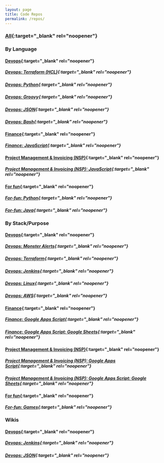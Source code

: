 ```yaml
---
layout: page
title: Code Repos
permalink: /repos/
---
```


### [All](https://github.com/Adam-Lechnos?tab=repositories){:target="_blank" rel="noopener"}

### By Language
#### [Devops](https://github.com/search?q=user%3Aadam-lechnos+topic%3Adevops&type=repositories){:target="_blank" rel="noopener"}
##### [Devops: Terraform (HCL)](https://github.com/search?q=user%3Aadam-lechnos+topic%3Adevops+topic%3Aterraform&type=repositories){:target="_blank" rel="noopener"}
##### [Devops: Python](https://github.com/search?q=user%3Aadam-lechnos+topic%3Adevops+topic%3Apython&type=repositories){:target="_blank" rel="noopener"}
##### [Devops: Groovy](https://github.com/search?q=user%3Aadam-lechnos+topic%3Adevops+topic%3Agroovy&type=repositories){:target="_blank" rel="noopener"}
##### [Devops: JSON](https://github.com/search?q=user%3Aadam-lechnos+topic%3Adevops+topic%3Ajson&type=repositories){:target="_blank" rel="noopener"}
##### [Devops: Bash](https://github.com/search?q=user%3Aadam-lechnos+topic%3Adevops+topic%3Abash&type=repositories){:target="_blank" rel="noopener"}

#### [Finance](https://github.com/search?q=user%3Aadam-lechnos+topic%3Afinancial&type=repositories){:target="_blank" rel="noopener"}
##### [Finance: JavaScript](https://github.com/search?q=user%3Aadam-lechnos+topic%3Afinancial+topic%3Ajavascript&type=repositories){:target="_blank" rel="noopener"}

#### [Project Management & Invoicing (NSP)](https://github.com/search?q=user%3Aadam-lechnos-nsprv++topic%3Aproject-management+topic%3Ainvoicing&type=repositories){:target="_blank" rel="noopener"}
##### [Project Management & Invoicing (NSP): JavaScript](https://github.com/search?q=user%3Aadam-lechnos-nsprv++topic%3Aproject-management+topic%3Ainvoicing+topic%3Ajavascript&type=repositories){:target="_blank" rel="noopener"}

#### [For fun](https://github.com/search?q=user%3Aadam-lechnos+topic%3Afor-fun&type=repositories){:target="_blank" rel="noopener"}
##### [For-fun: Python](https://github.com/search?q=user%3Aadam-lechnos+topic%3Afor-fun+topic%3Apython&type=repositories){:target="_blank" rel="noopener"}
##### [For-fun: Java](https://github.com/search?q=user%3Aadam-lechnos+topic%3Afor-fun+topic%3Ajava&type=repositories){:target="_blank" rel="noopener"}

### By Stack/Purpose
#### [Devops](https://github.com/search?q=user%3Aadam-lechnos+topic%3Adevops&type=repositories){:target="_blank" rel="noopener"}
##### [Devops: Monster Alerts](https://github.com/search?q=user%3Aadam-lechnos+topic%3Adevops+topic%3Amonster-alerts&type=repositories){:target="_blank" rel="noopener"}
##### [Devops: Terraform](https://github.com/search?q=user%3Aadam-lechnos+topic%3Adevops+topic%3Aterraform&type=repositories){:target="_blank" rel="noopener"}
##### [Devops: Jenkins](https://github.com/search?q=user%3Aadam-lechnos+topic%3Adevops+topic%3Ajenkins&type=repositories){:target="_blank" rel="noopener"}
##### [Devops: Linux](https://github.com/search?q=user%3Aadam-lechnos+topic%3Adevops+topic%3Alinux&type=repositories){:target="_blank" rel="noopener"}
##### [Devops: AWS](https://github.com/search?q=user%3Aadam-lechnos+topic%3Adevops+topic%3Aaws&type=repositories){:target="_blank" rel="noopener"}

#### [Finance](https://github.com/search?q=user%3Aadam-lechnos-nsprv++topic%3Aproject-management+topic%3Ainvoicing&type=repositories){:target="_blank" rel="noopener"}
##### [Finance: Google Apps Script](https://github.com/search?q=user%3Aadam-lechnos+topic%3Afinancial+topic%3Agoogle-apps-script&type=repositories){:target="_blank" rel="noopener"}
##### [Finance: Google Apps Script: Google Sheets](https://github.com/search?q=user%3Aadam-lechnos-nsprv++topic%3Aproject-management+topic%3Ainvoicing+topic%3Agoogle-apps-script+topic%3Agoogle-sheets&type=repositories){:target="_blank" rel="noopener"}

#### [Project Management & Invoicing (NSP)](https://github.com/search?q=user%3Aadam-lechnos-nsprv++topic%3Aproject-management+topic%3Ainvoicing&type=repositories){:target="_blank" rel="noopener"}
##### [Project Management & Invoicing (NSP): Google Apps Script](https://github.com/search?q=user%3Aadam-lechnos-nsprv++topic%3Aproject-management+topic%3Ainvoicing+topic%3Agoogle-apps-script&type=repositories){:target="_blank" rel="noopener"}
##### [Project Management & Invoicing (NSP): Google Apps Script: Google Sheets](https://github.com/search?q=user%3Aadam-lechnos+topic%3Afinancial+topic%3Agoogle-apps-script+topic%3Agoogle-sheets&type=repositories){:target="_blank" rel="noopener"}

#### [For fun](https://github.com/search?q=user%3Aadam-lechnos+topic%3Afor-fun&type=repositories){:target="_blank" rel="noopener"}
##### [For-fun: Games](https://github.com/search?q=user%3Aadam-lechnos+topic%3Afor-fun+topic%3Agame&type=repositories){:target="_blank" rel="noopener"}

### Wikis
#### [Devops](https://github.com/search?q=user%3Aadam-lechnos+topic%3Adevops+topic%3Awiki&type=repositories){:target="_blank" rel="noopener"}
##### [Devops: Jenkins](https://github.com/search?q=user%3Aadam-lechnos+topic%3Adevops+topic%3Ajenkins+topic%3Awiki&type=repositories){:target="_blank" rel="noopener"}
##### [Devops: JSON](https://github.com/search?q=user%3Aadam-lechnos+topic%3Adevops+topic%3Ajson+topic%3Awiki&type=repositories){:target="_blank" rel="noopener"}
